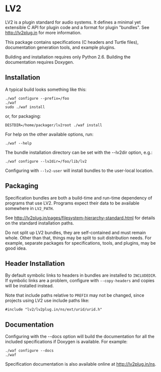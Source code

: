 LV2
===

LV2 is a plugin standard for audio systems. It defines a minimal yet extensible
C API for plugin code and a format for plugin "bundles".  See
<http://lv2plug.in> for more information.

This package contains specifications (C headers and Turtle files),
documentation generation tools, and example plugins.

Building and installation requires only Python 2.6.  Building the documentation
requires Doxygen.


Installation
------------

A typical build looks something like this:

    ./waf configure --prefix=/foo
    ./waf
    sudo ./waf install

or, for packaging:

    DESTDIR=/home/packager/lv2root ./waf install

For help on the other available options, run:

    ./waf --help

The bundle installation directory can be set with the --lv2dir option, e.g.:

    ./waf configure --lv2dir=/foo/lib/lv2

Configuring with `--lv2-user` will install bundles to the user-local location.


Packaging
---------

Specification bundles are both a build-time and run-time dependency of programs
that use LV2.  Programs expect their data to be available somewhere in
`LV2_PATH`.

See <http://lv2plug.in/pages/filesystem-hierarchy-standard.html> for details on
the standard installation paths.

Do not split up LV2 bundles, they are self-contained and must remain whole.
Other than that, things may be split to suit distribution needs.  For example,
separate packages for specifications, tools, and plugins, may be good idea.


Header Installation
-------------------

By default symbolic links to headers in bundles are installed to `INCLUDEDIR`.
If symbolic links are a problem, configure with `--copy-headers` and copies
will be installed instead.

Note that include paths relative to `PREFIX` may not be changed, since projects
using LV2 use include paths like:

    #include "lv2/lv2plug.in/ns/ext/urid/urid.h"


Documentation
-------------

Configuring with the --docs option will build the documentation for all the
included specifications if Doxygen is available.  For example:

    ./waf configure --docs
    ./waf

Specification documentation is also available online at <http://lv2plug.in/ns>.
